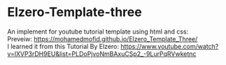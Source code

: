 # Elzero-Template-three
An implement for youtube tutorial template using html and css:  
Preveiw: https://mohamedmofid.github.io/Elzero_Template_Three/
<br>
I learned it from this Tutorial By Elzero: https://www.youtube.com/watch?v=lXVP3rDH9EU&list=PLDoPjvoNmBAxuCSp2_-9LurPqRVwketnc
